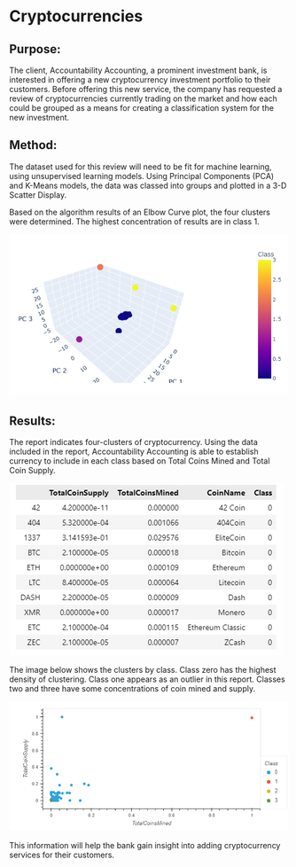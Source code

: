 # Cryptocurrencies

## Purpose: 

The client, Accountability Accounting, a prominent investment bank, is interested in offering a new cryptocurrency investment portfolio to their customers. Before offering this new service, the company has requested a review of cryptocurrencies currently trading on the market and how each could be grouped as a means for creating a classification system for the new investment. 

## Method: 
The dataset used for this review will need to be fit for machine learning, using unsupervised learning models. Using Principal Components (PCA) and K-Means models, the data was classed into groups and plotted in a 3-D Scatter Display. 

Based on the algorithm results of an Elbow Curve plot, the four clusters were determined. The highest concentration of results are in class 1. 

![Cluster Results](https://github.com/KathleenYager/Cryptocurrencies/blob/main/Resources/Cluster_results.png)

## Results: 

The report indicates four-clusters of cryptocurrency. Using the data included in the report, Accountability Accounting is able to establish currency to include in each class based on Total Coins Mined and Total Coin Supply. 

![Mined and Supply Table](https://github.com/KathleenYager/Cryptocurrencies/blob/main/Resources/Mined_Supply_Table.png)

The image below shows the clusters by class. Class zero has the highest density of clustering. Class one appears as an outlier in this report. Classes two and three have some concentrations of coin mined and supply. 

![Mined and Supply Scatterplot](https://github.com/KathleenYager/Cryptocurrencies/blob/main/Resources/bokeh_plot.png)


This information will help the bank gain insight into adding cryptocurrency services for their customers.   
